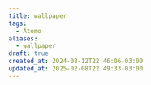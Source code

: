 ```yaml
---
title: wallpaper
tags:
  - Átomo
aliases:
  - wallpaper
draft: true
created_at: 2024-08-12T22:46:06-03:00
updated_at: 2025-02-08T22:49:33-03:00
---
```

